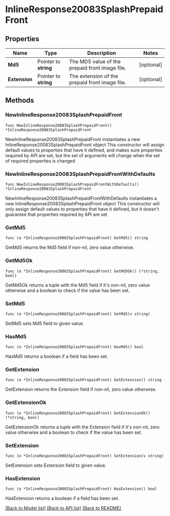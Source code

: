 # InlineResponse20083SplashPrepaidFront

## Properties

Name | Type | Description | Notes
------------ | ------------- | ------------- | -------------
**Md5** | Pointer to **string** | The MD5 value of the prepaid front image file. | [optional] 
**Extension** | Pointer to **string** | The extension of the prepaid front image file. | [optional] 

## Methods

### NewInlineResponse20083SplashPrepaidFront

`func NewInlineResponse20083SplashPrepaidFront() *InlineResponse20083SplashPrepaidFront`

NewInlineResponse20083SplashPrepaidFront instantiates a new InlineResponse20083SplashPrepaidFront object
This constructor will assign default values to properties that have it defined,
and makes sure properties required by API are set, but the set of arguments
will change when the set of required properties is changed

### NewInlineResponse20083SplashPrepaidFrontWithDefaults

`func NewInlineResponse20083SplashPrepaidFrontWithDefaults() *InlineResponse20083SplashPrepaidFront`

NewInlineResponse20083SplashPrepaidFrontWithDefaults instantiates a new InlineResponse20083SplashPrepaidFront object
This constructor will only assign default values to properties that have it defined,
but it doesn't guarantee that properties required by API are set

### GetMd5

`func (o *InlineResponse20083SplashPrepaidFront) GetMd5() string`

GetMd5 returns the Md5 field if non-nil, zero value otherwise.

### GetMd5Ok

`func (o *InlineResponse20083SplashPrepaidFront) GetMd5Ok() (*string, bool)`

GetMd5Ok returns a tuple with the Md5 field if it's non-nil, zero value otherwise
and a boolean to check if the value has been set.

### SetMd5

`func (o *InlineResponse20083SplashPrepaidFront) SetMd5(v string)`

SetMd5 sets Md5 field to given value.

### HasMd5

`func (o *InlineResponse20083SplashPrepaidFront) HasMd5() bool`

HasMd5 returns a boolean if a field has been set.

### GetExtension

`func (o *InlineResponse20083SplashPrepaidFront) GetExtension() string`

GetExtension returns the Extension field if non-nil, zero value otherwise.

### GetExtensionOk

`func (o *InlineResponse20083SplashPrepaidFront) GetExtensionOk() (*string, bool)`

GetExtensionOk returns a tuple with the Extension field if it's non-nil, zero value otherwise
and a boolean to check if the value has been set.

### SetExtension

`func (o *InlineResponse20083SplashPrepaidFront) SetExtension(v string)`

SetExtension sets Extension field to given value.

### HasExtension

`func (o *InlineResponse20083SplashPrepaidFront) HasExtension() bool`

HasExtension returns a boolean if a field has been set.


[[Back to Model list]](../README.md#documentation-for-models) [[Back to API list]](../README.md#documentation-for-api-endpoints) [[Back to README]](../README.md)


